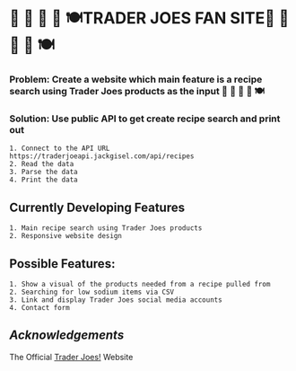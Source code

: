 
# :shopping_cart: :avocado: :green_salad: :stew: :plate_with_cutlery:**TRADER JOES FAN SITE**:shopping_cart: :avocado: :green_salad: :stew: :plate_with_cutlery:

### Problem: Create a website which main feature is a recipe search using Trader Joes products as the input :shopping_cart: :avocado: :green_salad: :stew: :plate_with_cutlery:
### Solution: Use public API to get create recipe search and print out

    1. Connect to the API URL https://traderjoeapi.jackgisel.com/api/recipes
    2. Read the data
    3. Parse the data
    4. Print the data

## Currently Developing Features 
    1. Main recipe search using Trader Joes products
    2. Responsive website design

## Possible Features: 
    1. Show a visual of the products needed from a recipe pulled from 
    2. Searching for low sodium items via CSV
    3. Link and display Trader Joes social media accounts
    4. Contact form  

## *Acknowledgements*
The Official [Trader Joes!](https://www.traderjoes.com/) Website    